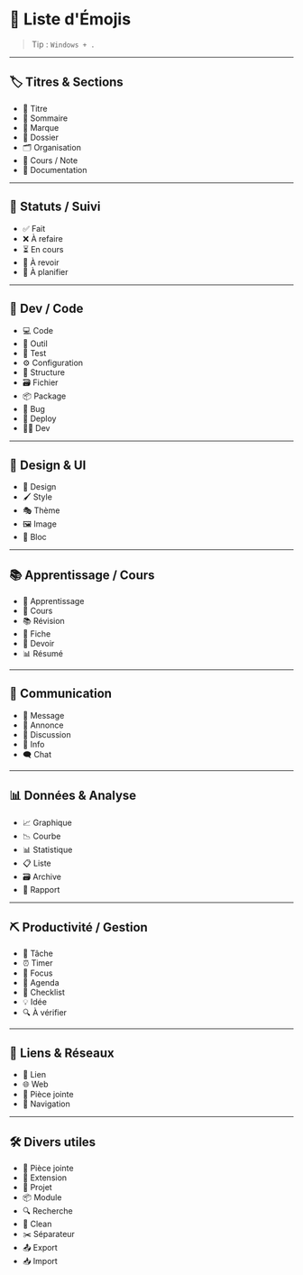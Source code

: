 # 🌈 Liste d'Émojis

> Tip : `Windows + .`

---

## 🏷️ Titres & Sections

- 📝 Titre
- 📌 Sommaire
- 🔖 Marque
- 📂 Dossier
- 🗂️ Organisation
- 🧠 Cours / Note
- 🧾 Documentation

---

## 🎯 Statuts / Suivi

- ✅ Fait
- ❌ À refaire
- ⏳ En cours
- 🔄 À revoir
- 📅 À planifier

---

## 🧰 Dev / Code

- 💻 Code
- 🔧 Outil
- 🧪 Test
- ⚙️ Configuration
- 🧬 Structure
- 🗃️ Fichier
- 📦 Package
- 🐛 Bug
- 🚀 Deploy
- 🧑‍💻 Dev

---

## 🎨 Design & UI

- 🎨 Design
- 🖌️ Style
- 🎭 Thème
- 🖼️ Image
- 🧱 Bloc

---

## 📚 Apprentissage / Cours

- 🧠 Apprentissage
- 📘 Cours
- 📚 Révision
- 🧾 Fiche
- 📝 Devoir
- 📊 Résumé

---

## 💬 Communication

- 📨 Message
- 📣 Annonce
- 💬 Discussion
- 📢 Info
- 🗨️ Chat

---

## 📊 Données & Analyse

- 📈 Graphique
- 📉 Courbe
- 📊 Statistique
- 📋 Liste
- 🗃️ Archive
- 🧾 Rapport

---

## ⛏️ Productivité / Gestion

- 🧱 Tâche
- ⏰ Timer
- 🧭 Focus
- 📅 Agenda
- 🧾 Checklist
- 💡 Idée
- 🔍 À vérifier

---

## 🔗 Liens & Réseaux

- 🔗 Lien
- 🌐 Web
- 📎 Pièce jointe
- 🧭 Navigation

---

## 🛠️ Divers utiles

- 📎 Pièce jointe
- 🧩 Extension
- 💼 Projet
- 📦 Module
- 🔍 Recherche
- 🧹 Clean
- ✂️ Séparateur
- 📤 Export
- 📥 Import
